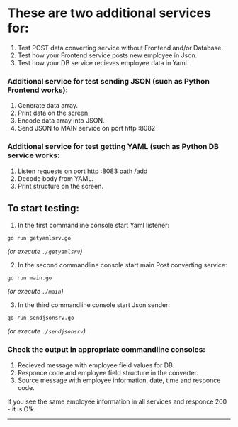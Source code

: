 # These are two additional services for:
1. Test POST data converting service without Frontend and/or Database.
2. Test how your Frontend service posts new employee in Json. 
3. Test how your DB service recieves employee data in Yaml.
### Additional service for test sending JSON (such as Python Frontend works):
1. Generate data array.
2. Print data on the screen.
3. Encode data array into JSON.
4. Send JSON to MAIN service on port http :8082
### Additional service for test getting YAML (such as Python DB service works:
1. Listen requests on port http :8083 path /add
2. Decode body from YAML.
3. Print structure on the screen.
## To start testing:
1. In the first commandline console start Yaml listener:
```
go run getyamlsrv.go
```
_(or execute `./getyamlsrv`)_

2. In the second commandline console start main Post converting service:
```
go run main.go
```
_(or execute `./main`)_

3. In the third commandline console start Json sender:
```
go run sendjsonsrv.go
```
_(or execute `./sendjsonsrv`)_
### Check the output in appropriate commandline consoles:
1. Recieved message with employee field values for DB.
2. Responce code and employee field structure in the converter.
3. Source message with employee information, date, time and responce code.

If you see the same employee information in all services and responce 200 - it is O'k.
___
